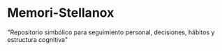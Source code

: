 # Memori-Stellanox
"Repositorio simbólico para seguimiento personal, decisiones, hábitos y estructura cognitiva"
